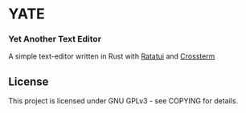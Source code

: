 # YATE
### Yet Another Text Editor

A simple text-editor written in Rust with [Ratatui](https://github.com/tui-rs-revival/ratatui) and [Crossterm](https://github.com/crossterm-rs/crossterm)

## License
This project is licensed under GNU GPLv3 - see COPYING for details.
